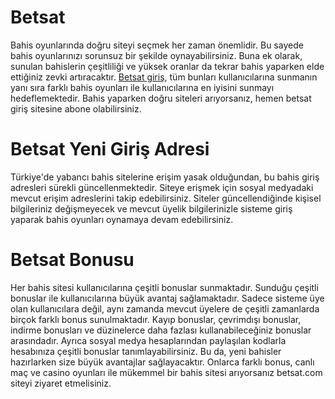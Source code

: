 # Betsat

Bahis oyunlarında doğru siteyi seçmek her zaman önemlidir. Bu sayede bahis oyunlarınızı sorunsuz bir şekilde oynayabilirsiniz. Buna ek olarak, sunulan bahislerin çeşitliliği ve yüksek oranlar da tekrar bahis yaparken elde ettiğiniz zevki artıracaktır. [Betsat giriş](https://5cardpoker.info/), tüm bunları kullanıcılarına sunmanın yanı sıra farklı bahis oyunları ile kullanıcılarına en iyisini sunmayı hedeflemektedir. Bahis yaparken doğru siteleri arıyorsanız, hemen betsat giriş sitesine abone olabilirsiniz.

# Betsat Yeni Giriş Adresi

Türkiye'de yabancı bahis sitelerine erişim yasak olduğundan, bu bahis giriş adresleri sürekli güncellenmektedir. Siteye erişmek için sosyal medyadaki mevcut erişim adreslerini takip edebilirsiniz. Siteler güncellendiğinde kişisel bilgileriniz değişmeyecek ve mevcut üyelik bilgilerinizle sisteme giriş yaparak bahis oyunları oynamaya devam edebilirsiniz.

# Betsat Bonusu

Her bahis sitesi kullanıcılarına çeşitli bonuslar sunmaktadır. Sunduğu çeşitli bonuslar ile kullanıcılarına büyük avantaj sağlamaktadır. Sadece sisteme üye olan kullanıcılara değil, aynı zamanda mevcut üyelere de çeşitli zamanlarda birçok farklı bonus sunulmaktadır. Kayıp bonuslar, çevrimdışı bonuslar, indirme bonusları ve düzinelerce daha fazlası kullanabileceğiniz bonuslar arasındadır. Ayrıca sosyal medya hesaplarından paylaşılan kodlarla hesabınıza çeşitli bonuslar tanımlayabilirsiniz. Bu da, yeni bahisler hazırlarken size büyük avantajlar sağlayacaktır. Onlarca farklı bonus, canlı maç ve casino oyunları ile mükemmel bir bahis sitesi arıyorsanız betsat.com siteyi ziyaret etmelisiniz.
